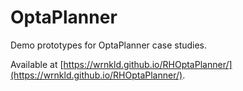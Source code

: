 # OptaPlanner
Demo prototypes for OptaPlanner case studies.

Available at [https://wrnkld.github.io/RHOptaPlanner/](https://wrnkld.github.io/RHOptaPlanner/).
